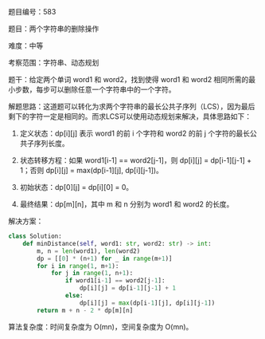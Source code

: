 题目编号：583

题目：两个字符串的删除操作

难度：中等

考察范围：字符串、动态规划

题干：给定两个单词 word1 和 word2，找到使得 word1 和 word2 相同所需的最小步数，每步可以删除任意一个字符串中的一个字符。

解题思路：这道题可以转化为求两个字符串的最长公共子序列（LCS），因为最后剩下的字符一定是相同的。而求LCS可以使用动态规划来解决，具体思路如下：

1. 定义状态：dp[i][j] 表示 word1 的前 i 个字符和 word2 的前 j 个字符的最长公共子序列长度。

2. 状态转移方程：如果 word1[i-1] == word2[j-1]，则 dp[i][j] = dp[i-1][j-1] + 1；否则 dp[i][j] = max(dp[i-1][j], dp[i][j-1])。

3. 初始状态：dp[0][j] = dp[i][0] = 0。

4. 最终结果：dp[m][n]，其中 m 和 n 分别为 word1 和 word2 的长度。

解决方案：

```python
class Solution:
    def minDistance(self, word1: str, word2: str) -> int:
        m, n = len(word1), len(word2)
        dp = [[0] * (n+1) for _ in range(m+1)]
        for i in range(1, m+1):
            for j in range(1, n+1):
                if word1[i-1] == word2[j-1]:
                    dp[i][j] = dp[i-1][j-1] + 1
                else:
                    dp[i][j] = max(dp[i-1][j], dp[i][j-1])
        return m + n - 2 * dp[m][n]
```

算法复杂度：时间复杂度为 O(mn)，空间复杂度为 O(mn)。